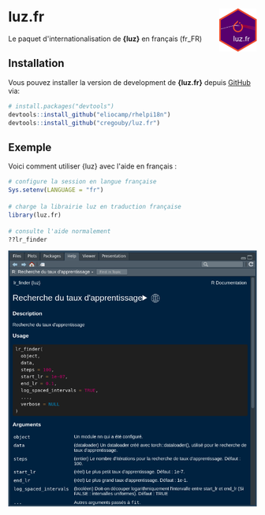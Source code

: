 # luz.fr <img src="images/luz.fr.png" align="right" style="width: 15%"/>

<!-- badges: start -->

<!-- badges: end -->

Le paquet d'internationalisation de **{luz}** en français (fr_FR)

## Installation

Vous pouvez installer la version de development de **{luz.fr}** depuis [GitHub](https://github.com/) via:

``` r
# install.packages("devtools")
devtools::install_github("eliocamp/rhelpi18n")
devtools::install_github("cregouby/luz.fr")
```

## Exemple

Voici comment utiliser {luz} avec l'aide en français :

``` r
# configure la session en langue française
Sys.setenv(LANGUAGE = "fr")

# charge la librairie luz en traduction française
library(luz.fr)

# consulte l'aide normalement
??lr_finder
```

![exemple de page de documentation en français dans l'onglet Help de RStudio](images/clipboard-1010983901.png)
